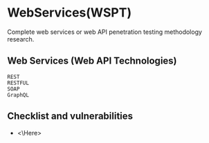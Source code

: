 # WebServices(WSPT)
Complete web services or web API penetration testing methodology research.
## Web Services (Web API Technologies)
```
REST
RESTFUL
SOAP
GraphQL
```
## Checklist and vulnerabilities
* <\Here>
